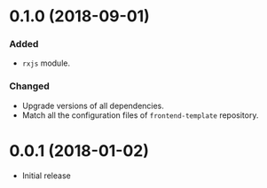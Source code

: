 # 0.1.0  (2018-09-01)

### Added

-   `rxjs` module.

### Changed

-   Upgrade versions of all dependencies.
-   Match all the configuration files of `frontend-template` repository.

# 0.0.1 (2018-01-02)

-   Initial release

